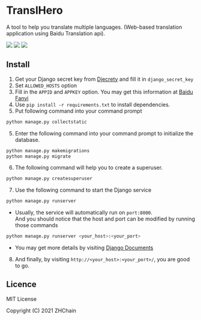 # TranslHero

A tool to help you translate multiple languages. (Web-based translation application using Baidu Translation api).

![](https://img.shields.io/badge/dependencies-Python%203.8--3.9-blue)
![](https://img.shields.io/badge/dependencies-Django%204.0-green)
![](https://img.shields.io/badge/tests-Chrome%2089--92%20%E2%9C%94-brightgreen)

## Install

1. Get your Django secret key from  [Djecrety](https://djecrety.ir/) and fill it in `django_secret_key`
2. Set `ALLOWED_HOSTS` option
3. Fill in the `APPID` and `APPKEY` option. You may get this information at [Baidu Fanyi](https://api.fanyi.baidu.com/)
4. Use `pip install -r requirements.txt` to install dependencies.
5. Put following command into your command prompt

```bash
python manage.py collectstatic
```

5. Enter the following command into your command prompt to initialize the database.

```bash
python manage.py makemigrations
python manage.py migrate
```

6. The following command will help you to create a superuser.

```bash
python manage.py createsuperuser
```

7. Use the following command to start the Django service

```bash
python manage.py runserver
```

- Usually, the service will automatically run on `port:8000`.  
  And you should notice that the host and port can be modified by running those commands

```bash
python manage.py runserver <your_host>:<your_port>
```

- You may get more details by visiting [Django Documents](https://www.djangoproject.com/)

8. And finally, by visiting `http://<your_host>:<your_port>/`, you are good to go.

## Licence

MIT License

Copyright (C) 2021 ZHChain